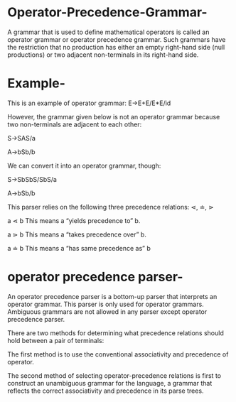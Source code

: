 # Operator-Precedence-Grammar-
A grammar that is used to define mathematical operators is called an operator grammar or operator precedence grammar. Such grammars have the restriction that no production has either an empty right-hand side (null productions) or two adjacent non-terminals in its right-hand side.

# Example-

This is an example of operator grammar:
E->E+E/E*E/id 

However, the grammar given below is not an operator grammar because two non-terminals are adjacent to each other:

S->SAS/a 	 

A->bSb/b 

We can convert it into an operator grammar, though:

S->SbSbS/SbS/a

A->bSb/b  

This parser relies on the following three precedence relations: ⋖, ≐, ⋗

a ⋖ b This means a “yields precedence to” b.

a ⋗ b This means a “takes precedence over” b.

a ≐ b This means a “has same precedence as” b

# operator precedence parser-
An operator precedence parser is a bottom-up parser that interprets an operator grammar. This parser is only used for operator grammars. Ambiguous grammars are not allowed in any parser except operator precedence parser.

There are two methods for determining what precedence relations should hold between a pair of terminals:

The first method is to use the conventional associativity and precedence of operator.

The second method of selecting operator-precedence relations is first to construct an unambiguous grammar for the language, a grammar that reflects the correct associativity and precedence in its parse trees.
